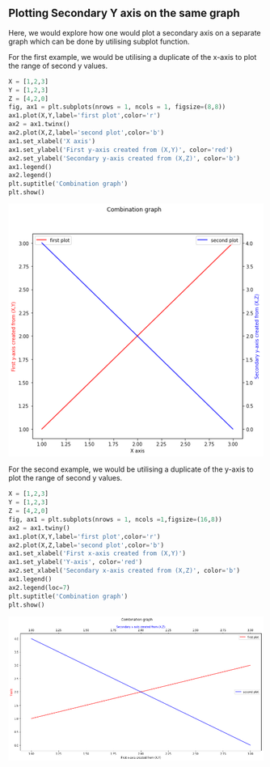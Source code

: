 ## Plotting Secondary Y axis on the same graph 
Here, we would explore how one would plot a secondary axis on a separate graph which can be done by utilising subplot function.

For the first example, we would be utilising a duplicate of the x-axis to plot the range of second y values.
```python
X = [1,2,3]
Y = [1,2,3]
Z = [4,2,0]
fig, ax1 = plt.subplots(nrows = 1, ncols = 1, figsize=(8,8))
ax1.plot(X,Y,label='first plot',color='r')
ax2 = ax1.twinx()
ax2.plot(X,Z,label='second plot',color='b')
ax1.set_xlabel('X axis')
ax1.set_ylabel('First y-axis created from (X,Y)', color='red')
ax2.set_ylabel('Secondary y-axis created from (X,Z)', color='b')
ax1.legend()
ax2.legend()
plt.suptitle('Combination graph')
plt.show()
```

![WorkshopImage11](https://raw.githubusercontent.com/darren1998s/darren1998s.github.io/main/assets/images/tfi/basics%20plt/workshop11.png)

For the second example, we would be utilising a duplicate of the y-axis to plot the range of second y values.
```python
X = [1,2,3]
Y = [1,2,3]
Z = [4,2,0]
fig, ax1 = plt.subplots(nrows = 1, ncols =1,figsize=(16,8))
ax2 = ax1.twiny()
ax1.plot(X,Y,label='first plot',color='r')
ax2.plot(X,Z,label='second plot',color='b')
ax1.set_xlabel('First x-axis created from (X,Y)')
ax1.set_ylabel('Y-axis', color='red')
ax2.set_xlabel('Secondary x-axis created from (X,Z)', color='b')
ax1.legend()
ax2.legend(loc=7)
plt.suptitle('Combination graph')
plt.show()
```
![WorkshopImage12](https://raw.githubusercontent.com/darren1998s/darren1998s.github.io/main/assets/images/tfi/basics%20plt/workshop12.png)
